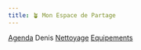 ```yaml
---
title: 🪴 Mon Espace de Partage
---
```


[Agenda](notes/agenda.md) Denis
[Nettoyage](notes/nettoyage/nettoyage.md)
[Equipements](notes/departements/D_Equipements.md)

